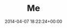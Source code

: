 ---
title:		"Me"
type:		"photos"
mediatype:		"upload"
location:		"Dublin, Ireland"
date:		"2014-04-07 18:22:24+00:00"
album:		"people"
filename:		"me.md"
series:		"dublin"
cl_public_id:		"people/me"
cl_version:		1497555585
format:		"tiff"
bytes:		7435140
width:		810
height:		1440
colours:
- "#FF0000"
- "#00FF00"
- "#0000FF"
- "#6F5C46"
exposure_mode:		"Manual"
program:		"Aperture priority"
aperture:		"1.4"
focal_length:		"50.0 mm"
iso:		"640"
shutter_speed:		"1/100"
metering:		"Pattern"
flash:		"Off, Did not fire"
white_balance:		"Manual"
colour_temp:		"7250"
has_crop:		"false"
orientation:		"Portrait (normal)"
camera_model:		"NIKON D800"
lens_info:		"Nikon Nikkor 50mm f/1.4"
artist: "Matt Finucane"
x_resolution:		"300"
y_resolution:		"300"
---